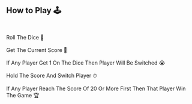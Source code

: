 

## How to Play 🕹 <br /><br />

Roll The Dice 🎲<br /><br />
Get The Current Score 💯 <br /><br />
If Any Player Get 1 On The Dice Then Player Will Be Switched 😭<br /><br />
Hold The Score And Switch Player ⏱<br /><br />
If Any Player Reach The Score Of 20 Or More First Then That Player Win The Game 🏆 <br /><br />
